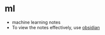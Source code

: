 # ml

- machine learning notes
- To view the notes effectively, use [obsidian](https://obsidian.md)
